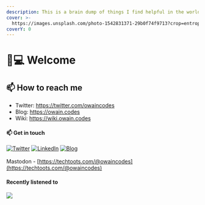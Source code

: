 ```yaml
---
description: This is a brain dump of things I find helpful in the world of coding.
cover: >-
  https://images.unsplash.com/photo-1542831371-29b0f74f9713?crop=entropy&cs=srgb&fm=jpg&ixid=M3wxOTcwMjR8MHwxfHNlYXJjaHwyfHxjb2Rpbmd8ZW58MHx8fHwxNjg2MDM4NDU2fDA&ixlib=rb-4.0.3&q=85
coverY: 0
---
```


# 👨💻 Welcome

## 📫 How to reach me

* Twitter: https://twitter.com/owaincodes
* Blog: https://owain.codes
* Wiki: https://wiki.owain.codes

#### 📫 Get in touch

[![Twitter](https://img.shields.io/twitter/url/https/twitter.com/owaincodes.svg?style=social\&label=Follow%20%40owaincodes)](https://twitter.com/owaincodes) [![LinkedIn](https://img.shields.io/badge/LinkedIn-Profile-blue)](https://www.linkedin.com/in/owainwilliams/) [![Blog](https://img.shields.io/badge/Owain.-Codes-green)](https://owain.codes)\
\
Mastodon - [https://techtoots.com/@owaincodes](https://techtoots.com/@owaincodes)

#### Recently listened to

[![](https://lastfm-recently-played.vercel.app/api?user=owaincodes)](https://www.last.fm/user/owaincodes)
